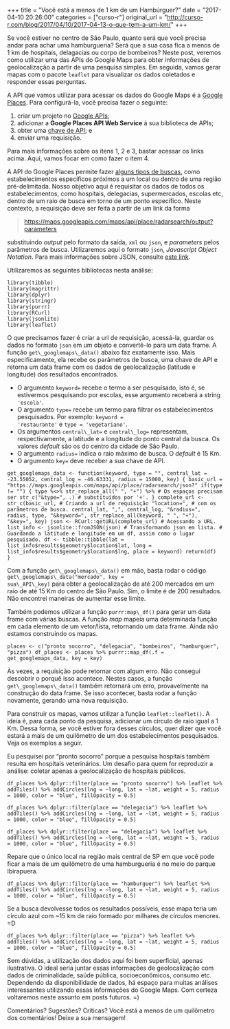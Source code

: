 +++
title = "Você está a menos de 1 km de um Hambúrguer?"
date = "2017-04-10 20:26:00"
categories = ["curso-r"]
original_url = "http://curso-r.com/blog/2017/04/10/2017-04-13-o-que-tem-a-um-km/"
+++

<p>
Se você estiver no centro de São Paulo, quanto será que você precisa
andar para achar uma hamburgueria? Será que a sua casa fica a menos de 1
km de hospitais, delagacias ou corpo de bombeiros? Neste post, veremos
como utilizar uma das APIs do Google Maps para obter informações de
geolocalização a partir de uma pesquisa simples. Em seguida, vamos gerar
mapas com o pacote <code>leaflet</code> para visualizar os dados
coletados e responder essas perguntas.
</p>
<p>
A API que vamos utilizar para acessar os dados do Google Maps é a
<a href="https://developers.google.com/places/web-service/?hl=pt-br">Google
Places</a>. Para configurá-la, você precisa fazer o seguinte:
</p>
<ol>
<li>
criar um projeto no
<a href="https://console.developers.google.com/iam-admin/projects">Google
APIs</a>;
</li>
<li>
adicionar a <strong>Google Places API Web Service</strong> à sua
biblioteca de APIs;
</li>
<li>
obter uma
<a href="https://support.google.com/googleapi/answer/6158862">chave de
API</a>; e
</li>
<li>
enviar uma requisição.
</li>
</ol>
<p>
Para mais informações sobre os itens 1, 2 e 3, bastar acessar os links
acima. Aqui, vamos focar em como fazer o item 4.
</p>

<p>
A API do Google Places permite fazer
<a href="https://developers.google.com/places/web-service/search">alguns
tipos de buscas</a>, como estabelecimentos específicos próximos a um
local ou dentro de uma região pré-delimitada. Nosso objetivo aqui é
requisitar os dados de todos os estabelecimentos, como hospitais,
delegacias, supermercados, escolas etc, dentro de um raio de busca em
torno de um ponto específico. Neste contexto, a requisição deve ser
feita a partir de um link da forma
</p>
<blockquote>
<p>
<a href="https://maps.googleapis.com/maps/api/place/radarsearch/output?parameters" class="uri">https://maps.googleapis.com/maps/api/place/radarsearch/output?parameters</a>
</p>
</blockquote>
<p>
substituindo <em>output</em> pelo formato da saída, <code>xml</code> ou
<code>json</code>, e <em>parameters</em> pelos parâmetros de busca.
Utilizaremos aqui o formato <code>json</code>, <em>Javascript Object
Notation</em>. Para mais informações sobre JSON, consulte
<a href="http://www.devmedia.com.br/introducao-ao-formato-json/25275">este
link</a>.
</p>
<p>
Utilizaremos as seguintes bibliotecas nesta análise:
</p>
<pre class="r"><code>library(tibble)
library(magrittr)
library(dplyr)
library(stringr)
library(purrr)
library(RCurl)
library(jsonlite)
library(leaflet)</code></pre>
<p>
O que precisamos fazer é criar a url de requisição, acessá-la, guardar
os dados no formato <code>json</code> em um objeto e convertê-lo para um
data frame. A função <code>get\_googlemaps\_data()</code> abaixo faz
exatamente isso. Mais especificamente, ela recebe os parâmetros de
busca, uma chave de API e retorna um data frame com os dados de
geolocalização (latitude e longitude) dos resultados encontrados.
</p>
<ul>
<li>
O argumento <code>keyword=</code> recebe o termo a ser pesquisado, isto
é, se estivermos pesquisando por escolas, esse argumento receberá a
string <code>'escola'</code>.
</li>
<li>
O argumento <code>type=</code> recebe um termo para filtrar os
estabelecimentos pesquisados. Por exemplo: <code>keyword =
'restaurante'</code> e <code>type = 'vegetariano'</code>.
</li>
<li>
Os argumentos <code>central\_lat=</code> e <code>central\_log=</code>
representam, respectivamente, a latitude e a longitude do ponto central
da busca. Os valores <em>default</em> são os do centro da cidade de São
Paulo.
</li>
<li>
O argumento <code>radius=</code> indica o raio máximo de busca. O
<em>default</em> é 15 Km.
</li>
<li>
O argumento <code>key=</code> deve receber a sua chave de API.
</li>
</ul>
<pre class="r"><code>get_googlemaps_data &lt;- function(keyword, type = &quot;&quot;, central_lat = -23.55052, central_log = -46.63331, radius = 15000, key) { basic_url = &quot;https://maps.googleapis.com/maps/api/place/radarsearch/json?&quot; if(type != &quot;&quot;) { type %&lt;&gt;% str_replace_all(&quot; &quot;, &quot;+&quot;) %&gt;% # Os espa&#xE7;os precisam ser str_c(&quot;&amp;type=&quot;, .) # substitu&#xED;dos por &apos;+&apos;. } complete_url &lt;- str_c(basic_url, # Criando a url de requisi&#xE7;&#xE3;o &quot;location=&quot;, # com os par&#xE2;metros de busca. central_lat, &quot;,&quot;, central_log, &quot;&amp;radius=&quot;, radius, type, &quot;&amp;keyword=&quot;, str_replace_all(keyword, &quot; &quot;, &quot;+&quot;), &quot;&amp;key=&quot;, key) json &lt;- RCurl::getURL(complete_url) # Acessando a URL. list_info &lt;- jsonlite::fromJSON(json) # Transformando json em lista. # Guardando a latitude e longitude em um df, assim como o lugar pesquisado. df &lt;- tibble::tibble(lat = list_info$results$geometry$location$lat, long = list_info$results$geometry$location$lng, place = keyword) return(df)
}
</code></pre>
<p>
Com a função <code>get\_googlemaps\_data()</code> em mão, basta rodar o
código <code>get\_googlemaps\_data("mercado", key =
sua\_API\_key)</code> para obter a geolocalização de até 200 mercados em
um raio de até 15 Km do centro de São Paulo. Sim, o limite é de 200
resultados. Não encontrei maneiras de aumentar esse limite.
</p>
<p>
Também podemos utilizar a função <code>purrr:map\_df()</code> para gerar
um data frame com várias buscas. A função <em>map</em> mapeia uma
determinada função em cada elemento de um vetor/lista, retornando um
data frame. Ainda não estamos construindo os mapas.
</p>
<pre class="r"><code>places &lt;- c(&quot;pronto socorro&quot;, &quot;delegacia&quot;, &quot;bombeiros&quot;, &quot;hamburguer&quot;, &quot;pizza&quot;) df_places &lt;- places %&gt;% purrr::map_df(.f = get_googlemaps_data, key = key)</code></pre>
<p>
Às vezes, a requisição pode retornar com algum erro. Não consegui
descobrir o porquê isso acontece. Nestes casos, a função
<code>get\_googlemaps\_data()</code> também retornará um erro,
provavelmente na construção do data frame. Se isso acontecer, basta
rodar a função novamente, gerando uma nova requisição.
</p>

<p>
Para construir os mapas, vamos utilizar a função
<code>leaflet::leaflet()</code>. A ideia é, para cada ponto da pesquisa,
adicionar um círculo de raio igual a 1 Km. Dessa forma, se você estiver
fora desses círculos, quer dizer que você estará a mais de um quilômetro
de um dos estabelecimentos pesquisados. Veja os exemplos a seguir.
</p>
<p>
Eu pesquisei por “pronto socorro” porque a pesquisa hospitais também
resulta em hospitais veterinários. Um desafio para quem for reproduzir a
análise: coletar apenas a geolocalização de hospitais públicos.
</p>
<pre class="r"><code>df_places %&gt;% dplyr::filter(place == &quot;pronto socorro&quot;) %&gt;% leaflet %&gt;% addTiles() %&gt;% addCircles(lng = ~long, lat = ~lat, weight = 5, radius = 1000, color = &quot;blue&quot;, fillOpacity = 0.5)</code></pre>

<pre class="r"><code>df_places %&gt;% dplyr::filter(place == &quot;delegacia&quot;) %&gt;% leaflet %&gt;% addTiles() %&gt;% addCircles(lng = ~long, lat = ~lat, weight = 5, radius = 1000, color = &quot;blue&quot;, fillOpacity = 0.5)</code></pre>

<pre class="r"><code>df_places %&gt;% dplyr::filter(place == &quot;delegacia&quot;) %&gt;% leaflet %&gt;% addTiles() %&gt;% addCircles(lng = ~long, lat = ~lat, weight = 5, radius = 1000, color = &quot;blue&quot;, fillOpacity = 0.5)</code></pre>

<p>
Repare que o único local na região mais central de SP em que você pode
ficar a mais de um quilômetro de uma hamburgueria é no meio do parque
Ibirapuera.
</p>
<pre class="r"><code>df_places %&gt;% dplyr::filter(place == &quot;hamburguer&quot;) %&gt;% leaflet %&gt;% addTiles() %&gt;% addCircles(lng = ~long, lat = ~lat, weight = 5, radius = 1000, color = &quot;blue&quot;, fillOpacity = 0.5)</code></pre>

<p>
Se a busca devolvesse todos os resultados possíveis, esse mapa teria um
círculo azul com ~15 km de raio formado por milhares de círculos
menores. =D
</p>
<pre class="r"><code>df_places %&gt;% dplyr::filter(place == &quot;pizza&quot;) %&gt;% leaflet %&gt;% addTiles() %&gt;% addCircles(lng = ~long, lat = ~lat, weight = 5, radius = 1000, color = &quot;blue&quot;, fillOpacity = 0.5)</code></pre>
<p>
Sem dúvidas, a utilização dos dados aqui foi bem superficial, apenas
ilustrativa. O ideal seria juntar essas informações de geolocalização
com dados de criminalidade, saúde pública, socioeconômicos, consumo etc.
Dependendo da disponibilidade de dados, há espaço para muitas análises
interessantes utilizando essas informações do Google Maps. Com certeza
voltaremos neste assunto em posts futuros. =)
</p>
<p>
Comentários? Sugestões? Críticas? Você está a menos de um quilômetro dos
comentários! Deixe a sua mensagem!
</p>

